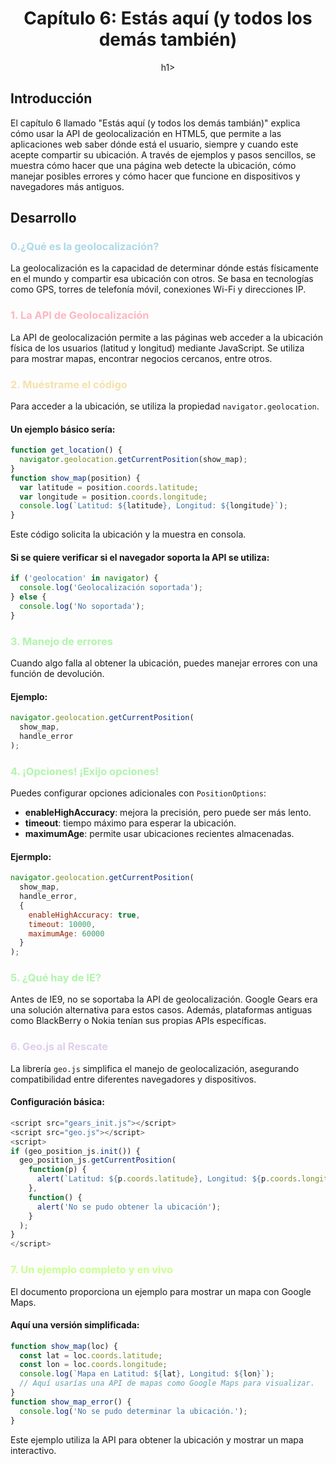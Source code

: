 <center> <h1>Capítulo 6: Estás aquí (y todos los demás también)</h1>h1></center>

## Introducción
El capítulo 6 llamado "Estás aquí (y todos los demás tambián)" explica cómo usar la API de geolocalización en HTML5, que permite a las aplicaciones web saber dónde está el usuario, siempre y cuando este acepte compartir su ubicación. A través de ejemplos y pasos sencillos, se muestra cómo hacer que una página web detecte la ubicación, cómo manejar posibles errores y cómo hacer que funcione en dispositivos y navegadores más antiguos.

## Desarrollo

<h3 style="color:lightblue">0.¿Qué es la geolocalización?</h3>

La geolocalización es la capacidad de determinar dónde estás físicamente en el mundo y compartir esa ubicación con otros. Se basa en tecnologías como GPS, torres de telefonía móvil, conexiones Wi-Fi y direcciones IP.

<h3 style="color:lightpink">1. La API de Geolocalización</h3>

La API de geolocalización permite a las páginas web acceder a la ubicación física de los usuarios (latitud y longitud) mediante JavaScript. Se utiliza para mostrar mapas, encontrar negocios cercanos, entre otros.

<h3 style="color:#f5e1ab">2. Muéstrame el código</h3>

Para acceder a la ubicación, se utiliza la propiedad `navigator.geolocation`. 

#### Un ejemplo básico sería:

```javascript
function get_location() {
  navigator.geolocation.getCurrentPosition(show_map);
}
function show_map(position) {
  var latitude = position.coords.latitude;
  var longitude = position.coords.longitude;
  console.log(`Latitud: ${latitude}, Longitud: ${longitude}`);
}
```
Este código solicita la ubicación y la muestra en consola.

#### Si se quiere verificar si el navegador soporta la API se utiliza:

```javascript
if ('geolocation' in navigator) {
  console.log('Geolocalización soportada');
} else {
  console.log('No soportada');
}
```

<h3 style="color:#b0f5ab">3. Manejo de errores</h3>
Cuando algo falla al obtener la ubicación, puedes manejar errores con una función de devolución. 

#### Ejemplo:

```javascript
navigator.geolocation.getCurrentPosition(
  show_map,
  handle_error
);
```

<h3 style="color:#b0f5ab">4. ¡Opciones! ¡Exijo opciones!</h3>

Puedes configurar opciones adicionales con `PositionOptions`:

- **enableHighAccuracy**: mejora la precisión, pero puede ser más lento.
- **timeout**: tiempo máximo para esperar la ubicación.
- **maximumAge**: permite usar ubicaciones recientes almacenadas.

#### Ejermplo:

```javascript
navigator.geolocation.getCurrentPosition(
  show_map,
  handle_error,
  {
    enableHighAccuracy: true,
    timeout: 10000,
    maximumAge: 60000
  }
);
```

<h3 style="color:#b0f5ab">5. ¿Qué hay de IE?</h3>

Antes de IE9, no se soportaba la API de geolocalización. Google Gears era una solución alternativa para estos casos. Además, plataformas antiguas como BlackBerry o Nokia tenían sus propias APIs específicas.

<h3 style="color:#dfceed">6. Geo.js al Rescate</h3>

La librería `geo.js` simplifica el manejo de geolocalización, asegurando compatibilidad entre diferentes navegadores y dispositivos. 

#### Configuración básica:

```javascript
<script src="gears_init.js"></script>
<script src="geo.js"></script>
<script>
if (geo_position_js.init()) {
  geo_position_js.getCurrentPosition(
    function(p) {
      alert(`Latitud: ${p.coords.latitude}, Longitud: ${p.coords.longitude}`);
    },
    function() {
      alert('No se pudo obtener la ubicación');
    }
  );
}
</script>
```

<h3 style="color:#caff91">7. Un ejemplo completo y en vivo</h3>

El documento proporciona un ejemplo para mostrar un mapa con Google Maps.

#### Aquí una versión simplificada:

```javascript
function show_map(loc) {
  const lat = loc.coords.latitude;
  const lon = loc.coords.longitude;
  console.log(`Mapa en Latitud: ${lat}, Longitud: ${lon}`);
  // Aquí usarías una API de mapas como Google Maps para visualizar.
}
function show_map_error() {
  console.log('No se pudo determinar la ubicación.');
}
```
Este ejemplo utiliza la API para obtener la ubicación y mostrar un mapa interactivo.
